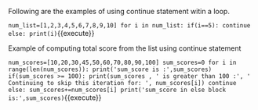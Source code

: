 Following are the examples of using continue statement witin a loop.

`
num_list=[1,2,3,4,5,6,7,8,9,10]
for i in num_list:
    if(i==5):
        continue
    else:
        print(i)
`{{execute}}

Example of computing total score from the list using continue statement

`
num_scores=[10,20,30,45,50,60,70,80,90,100]
sum_scores=0
for i in range(len(num_scores)):
    print('sum_score is :',sum_scores)
    if(sum_scores >= 100):
        print(sum_scores , ' is greater than 100 :', ' Continuing to skip this iteration for: ', num_scores[i])
	continue
    else:
        sum_scores+=num_scores[i]
        print('sum_score in else block is:',sum_scores)
`{{execute}}

